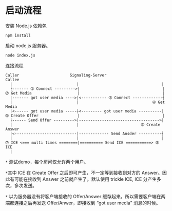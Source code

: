 # 启动流程

安装 Node.js 依赖包

```
npm install
```

启动 node.js 服务器。

```
node index.js
```


连接流程

```
Caller                      Signaling-Server                       Callee
  |                            |                                    |
  ├------- ➀ Connect --------->|                                    |
➁ Get Media                    |                                    |
  |------- got user media ---->|<----------- ➂ Connect -------------┤
  |                            |                                ➃ Get Media
  |<------ got user media -----┼<--------- got user media ----------|
➄ Create Offer                 |                                    |
  ├------ Send Offer --------->|----------------------------------->|
  |                            |                           ➅ Create Answer
  |<---------------------------|------------- Send Ansder ----------┤
  |                            |                                    |
➆ ICE <=== multi times ========|========== Send ICE ===========> ➇ ICE
  |

```

`*` 测试demo，每个房间仅允许两个用户。

`*`其中 ICE 在 Create Offer 之后即可产生，不一定等到接收到对方的 Answer。因此有可能在接收到 Answer 之前就产生了。默认使用 trickle ICE, ICE 分产生多次，多次发送。

`*` 以为服务器没有将客户端接收的 Offer/Answer 缓存起来。所以需要客户端在两端都连接之后再发送 Offer/Anwer，即接收到 “got user media” 消息的时候。
